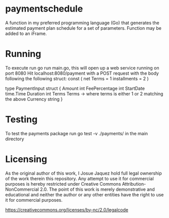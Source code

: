 # paymentschedule
A function in my preferred programming language (Go) that generates the
estimated payment plan schedule for a set of parameters. Function may be added to an iFrame. 

# Running
To execute run go run main.go, this will open up a web service running on port 8080
Hit localhost:8080/payment with a POST request with the body following the following struct:
const (
	net          Terms = 1
	installments       = 2
)

type PaymentInput struct {
	Amount        int
	FeePercentage int
	StartDate     time.Time
	Duration      int
	Terms         Terms -> where terms is either 1 or 2 matching the above
	Currency      string
}



# Testing
To test the payments package run go test -v ./payments/ in the main directory

# Licensing
As the original author of this work, I Josue Jaquez hold full legal ownership of the work therein this repository. Any attempt to use it for commercial purposes is hereby restricted under Creative Commons Attribution-NonCommercial 2.0. The point of this work is merely demonstrative and educational and neither the author or any other entities have the right to use it for commercial purposes. 

https://creativecommons.org/licenses/by-nc/2.0/legalcode

